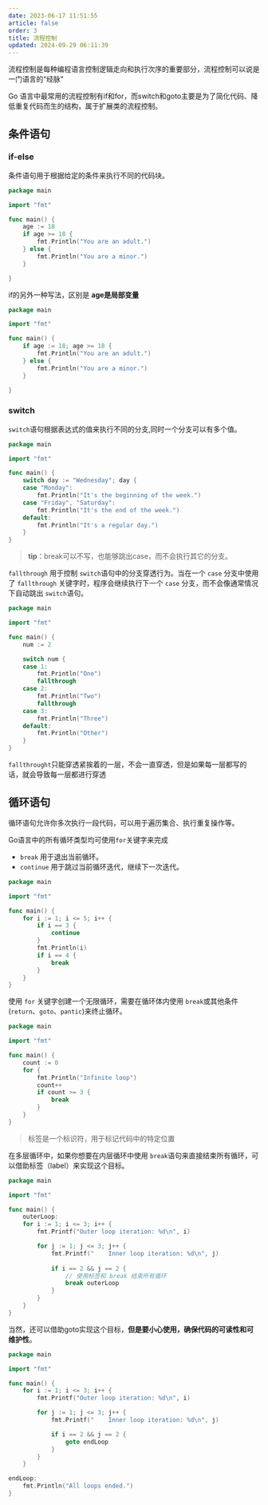 ```yaml
---
date: 2023-06-17 11:51:55
article: false
order: 3
title: 流程控制
updated: 2024-09-29 06:11:39
---
```

流程控制是每种编程语言控制逻辑走向和执行次序的重要部分，流程控制可以说是一门语言的“经脉"

Go 语言中最常用的流程控制有if和for，而switch和goto主要是为了简化代码、降低重复代码而生的结构，属于扩展类的流程控制。

## 条件语句

### **if-else**

条件语句用于根据给定的条件来执行不同的代码块。

```go
package main

import "fmt"

func main() {
    age := 18
    if age >= 18 {
        fmt.Println("You are an adult.")
    } else {
        fmt.Println("You are a minor.")
    }

}

```

if的另外一种写法，区别是 **age是局部变量**

```go
package main

import "fmt"

func main() {
    if age := 18; age >= 18 {
        fmt.Println("You are an adult.")
    } else {
        fmt.Println("You are a minor.")
    }

}
```

### **switch**

​`switch`​ 语句根据表达式的值来执行不同的分支,同时一个分支可以有多个值。

```go
package main

import "fmt"

func main() {
    switch day := "Wednesday"; day {
    case "Monday":
        fmt.Println("It's the beginning of the week.")
    case "Friday", "Saturday":
        fmt.Println("It's the end of the week.")
    default:
        fmt.Println("It's a regular day.")
    }
}
```

> **tip**：break可以不写，也能够跳出case，而不会执行其它的分支。

​`fallthrough`​ 用于控制 `switch`​ 语句中的分支穿透行为。当在一个 `case`​ 分支中使用了 `fallthrough`​ 关键字时，程序会继续执行下一个 `case`​ 分支，而不会像通常情况下自动跳出 `switch`​ 语句。

```go
package main

import "fmt"

func main() {
    num := 2

    switch num {
    case 1:
        fmt.Println("One")
        fallthrough
    case 2:
        fmt.Println("Two")
        fallthrough
    case 3:
        fmt.Println("Three")
    default:
        fmt.Println("Other")
    }
}
```

​`fallthrought`​ 只能穿透紧挨着的一层，不会一直穿透，但是如果每一层都写的话，就会导致每一层都进行穿透

## **循环语句**

循环语句允许你多次执行一段代码，可以用于遍历集合、执行重复操作等。

Go语言中的所有循环类型均可使用`for`​关键字来完成

* ​`break`​ 用于退出当前循环。
* ​`continue`​ 用于跳过当前循环迭代，继续下一次迭代。

```go
package main

import "fmt"

func main() {
    for i := 1; i <= 5; i++ {
        if i == 3 {
            continue
        }
        fmt.Println(i)
        if i == 4 {
            break
        }
    }
}
```

使用 `for`​ 关键字创建一个无限循环，需要在循环体内使用 `break`​ 或其他条件(`return`​、`goto`​、`pantic`​\)来终止循环。

```go
package main

import "fmt"

func main() {
    count := 0
    for {
        fmt.Println("Infinite loop")
        count++
        if count >= 3 {
            break
        }
    }
}
```

> 标签是一个标识符，用于标记代码中的特定位置

在多层循环中，如果你想要在内层循环中使用 `break`​ 语句来直接结束所有循环，可以借助标签（label）来实现这个目标。

```go
package main

import "fmt"

func main() {
    outerLoop:
    for i := 1; i <= 3; i++ {
        fmt.Printf("Outer loop iteration: %d\n", i)

        for j := 1; j <= 3; j++ {
            fmt.Printf("    Inner loop iteration: %d\n", j)
      
            if i == 2 && j == 2 {
                // 使用标签和 break 结束所有循环
                break outerLoop
            }
        }
    }
}
```

当然，还可以借助goto实现这个目标，**但是要小心使用，确保代码的可读性和可维护性**。

```go
package main

import "fmt"

func main() {
    for i := 1; i <= 3; i++ {
        fmt.Printf("Outer loop iteration: %d\n", i)

        for j := 1; j <= 3; j++ {
            fmt.Printf("    Inner loop iteration: %d\n", j)

            if i == 2 && j == 2 {
                goto endLoop
            }
        }
    }

endLoop:
    fmt.Println("All loops ended.")
}
```

‍
